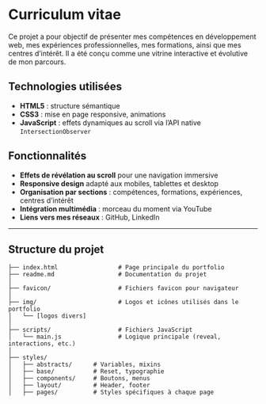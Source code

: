 # Curriculum vitae
Ce projet a pour objectif de présenter mes compétences en développement web, mes expériences professionnelles, mes formations, ainsi que mes centres d’intérêt. Il a été conçu comme une vitrine interactive et évolutive de mon parcours.

## Technologies utilisées
- **HTML5** : structure sémantique
- **CSS3** : mise en page responsive, animations
- **JavaScript** : effets dynamiques au scroll via l’API native `IntersectionObserver`

## Fonctionnalités

- **Effets de révélation au scroll** pour une navigation immersive
- **Responsive design** adapté aux mobiles, tablettes et desktop
- **Organisation par sections** : compétences, formations, expériences, centres d’intérêt
- **Intégration multimédia** : morceau du moment via YouTube
- **Liens vers mes réseaux** : GitHub, LinkedIn

---

## Structure du projet

```
├── index.html                 # Page principale du portfolio
├── readme.md                  # Documentation du projet
│
├── favicon/                   # Fichiers favicon pour navigateur
│
├── img/                       # Logos et icônes utilisés dans le portfolio
│   └── [logos divers]
│
├── scripts/                   # Fichiers JavaScript
│   └── main.js                # Logique principale (reveal, interactions, etc.)
│
├── styles/
│   ├── abstracts/      # Variables, mixins
│   ├── base/           # Reset, typographie
│   ├── components/     # Boutons, menus
│   ├── layout/         # Header, footer
│   ├── pages/          # Styles spécifiques à chaque page
```
